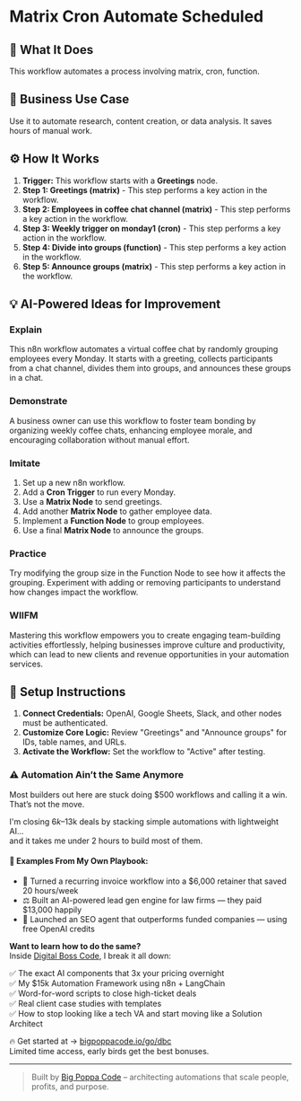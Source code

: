 # Matrix Cron Automate Scheduled

## 🚀 What It Does
This workflow automates a process involving matrix, cron, function.

## 💼 Business Use Case
Use it to automate research, content creation, or data analysis. It saves hours of manual work.

## ⚙️ How It Works
1.  **Trigger:** This workflow starts with a **Greetings** node.
2. **Step 1: Greetings (matrix)** - This step performs a key action in the workflow.
3. **Step 2: Employees in coffee chat channel (matrix)** - This step performs a key action in the workflow.
4. **Step 3: Weekly trigger on monday1 (cron)** - This step performs a key action in the workflow.
5. **Step 4: Divide into groups (function)** - This step performs a key action in the workflow.
6. **Step 5: Announce groups (matrix)** - This step performs a key action in the workflow.

## 💡 AI-Powered Ideas for Improvement
### Explain
This n8n workflow automates a virtual coffee chat by randomly grouping employees every Monday. It starts with a greeting, collects participants from a chat channel, divides them into groups, and announces these groups in a chat.

### Demonstrate
A business owner can use this workflow to foster team bonding by organizing weekly coffee chats, enhancing employee morale, and encouraging collaboration without manual effort.

### Imitate
1. Set up a new n8n workflow.
2. Add a **Cron Trigger** to run every Monday.
3. Use a **Matrix Node** to send greetings.
4. Add another **Matrix Node** to gather employee data.
5. Implement a **Function Node** to group employees.
6. Use a final **Matrix Node** to announce the groups.

### Practice
Try modifying the group size in the Function Node to see how it affects the grouping. Experiment with adding or removing participants to understand how changes impact the workflow.

### WIIFM
Mastering this workflow empowers you to create engaging team-building activities effortlessly, helping businesses improve culture and productivity, which can lead to new clients and revenue opportunities in your automation services.

## 🔧 Setup Instructions
1. **Connect Credentials:** OpenAI, Google Sheets, Slack, and other nodes must be authenticated.
2. **Customize Core Logic:** Review "Greetings" and "Announce groups" for IDs, table names, and URLs.
3. **Activate the Workflow:** Set the workflow to "Active" after testing.

### ⚠️ Automation Ain’t the Same Anymore

Most builders out here are stuck doing $500 workflows and calling it a win.  
That’s not the move.  

I'm closing $6k–$13k deals by stacking simple automations with lightweight AI...  
and it takes me under 2 hours to build most of them.

#### 🧠 Examples From My Own Playbook:
- 🔁 Turned a recurring invoice workflow into a $6,000 retainer that saved 20 hours/week  
- ⚖️ Built an AI-powered lead gen engine for law firms — they paid $13,000 happily  
- 🚀 Launched an SEO agent that outperforms funded companies — using free OpenAI credits  

**Want to learn how to do the same?**  
Inside [Digital Boss Code](https://bigpoppacode.io/go/dbc), I break it all down:

✅ The exact AI components that 3x your pricing overnight  
✅ My $15k Automation Framework using n8n + LangChain  
✅ Word-for-word scripts to close high-ticket deals  
✅ Real client case studies with templates  
✅ How to stop looking like a tech VA and start moving like a Solution Architect  

🔥 Get started at → [bigpoppacode.io/go/dbc](https://bigpoppacode.io/go/dbc)  
Limited time access, early birds get the best bonuses.

---
> Built by [Big Poppa Code](https://bigpoppacode.io) – architecting automations that scale people, profits, and purpose.
